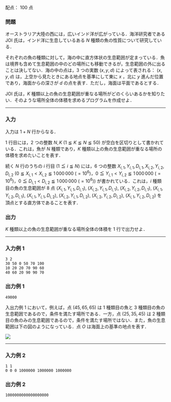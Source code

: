 配点： $100$ 点

### 問題
オーストラリア大陸の西には，広いインド洋が広がっている．海洋研究者である JOI 氏は，インド洋に生息しているある $N$ 種類の魚の性質について研究している．

それぞれの魚の種類に対して，海の中に直方体状の生息範囲が定まっている．魚は境界も含めて生息範囲の中のどの場所にも移動できるが，生息範囲の外に出ることは決してない．海の中の点は，$3$ つの実数 $(x, y, d)$ によって表される： $(x, y, d)$ は，上空から見たときにある地点を基準にして東に $x$ ，北に $y$ 進んだ位置であり，海面からの深さが $d$ の点を表す．ただし，海面は平面であるとする．

JOI 氏は，$K$ 種類以上の魚の生息範囲が重なる場所がどのくらいあるかを知りたい．そのような場所全体の体積を求めるプログラムを作成せよ．

---

### 入力
入力は $1 + N$ 行からなる．

$1$ 行目には，$2$ つの整数 $N, K$ $(1 \leqq K \leqq N \leqq 50)$ が空白を区切りとして書かれている．これは，魚が $N$ 種類であり，$K$ 種類以上の魚の生息範囲が重なる場所の体積を求めたいことを表す．

続く $N$ 行のうちの $i$ 行目 $(1 \leqq i \leqq N)$ には，$6$ つの整数 $X_{i,1}, Y_{i,1}, D_{i,1}, X_{i,2}, Y_{i,2}, D_{i,2}$ ($0 \leqq X_{i,1} < X_{i,2} \leqq 1\,000\,000 \ (= 10^6)$，$0 \leqq Y_{i,1} < Y_{i,2} \leqq 1\,000\,000 \ (= 10^6)$，$0 \leqq D_{i,1} < D_{i,2} \leqq 1\,000\,000 \ (= 10^6)$) が書かれている．これは，$i$ 種類目の魚の生息範囲が $8$ 点 $(X_{i,1}, Y_{i,1}, D_{i,1})$, $(X_{i,2}, Y_{i,1}, D_{i,1})$, $(X_{i,2}, Y_{i,2}, D_{i,1})$, $(X_{i,1}, Y_{i,2}, D_{i,1})$, $(X_{i,1}, Y_{i,1}, D_{i,2})$, $(X_{i,2}, Y_{i,1}, D_{i,2})$, $(X_{i,2}, Y_{i,2}, D_{i,2})$, $(X_{i,1}, Y_{i,2}, D_{i,2})$ を頂点とする直方体であることを表す．

### 出力
$K$ 種類以上の魚の生息範囲が重なる場所全体の体積を $1$ 行で出力せよ．

---

### 入力例 1
~~~
3 2
30 50 0 50 70 100
10 20 20 70 90 60
40 60 20 90 90 70
~~~

### 出力例 1
~~~
49000
~~~

入出力例 $1$ において，例えば，点 $(45, 65, 65)$ は $1$ 種類目の魚と $3$ 種類目の魚の生息範囲であるので，条件を満たす場所である．一方，点 $(25, 35, 45)$ は $2$ 種類目の魚のみの生息範囲であるので，条件を満たす場所ではない．また，魚の生息範囲は下の図のようになっている．点 $O$ は海面上の基準の地点を表す．

![](https://img.atcoder.jp/joi2013yo/2013-yo-t5-fig01.png)

---

### 入力例 2
~~~
1 1
0 0 0 1000000 1000000 1000000
~~~

### 出力例 2
~~~
1000000000000000000
~~~
